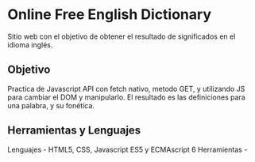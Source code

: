 # Online Free English Dictionary

Sitio web con el objetivo de obtener el resultado de significados en el idioma inglés.

## Objetivo

Practica de Javascript API con fetch nativo, metodo GET, y utilizando JS para cambiar el DOM y manipularlo. 
El resultado es las definiciones para una palabra, y su fonética.

## Herramientas y Lenguajes

Lenguajes - HTML5, CSS, Javascript ES5 y ECMAscript 6
Herramientas - 

